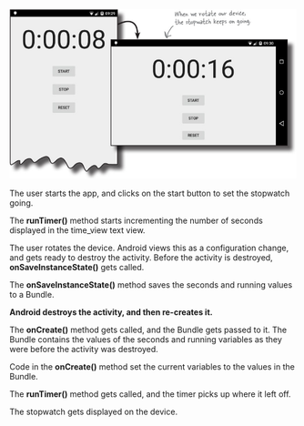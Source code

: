 ![](.guides/img/13fixed.png)

The user starts the app, and clicks on the start button to set the stopwatch going. 

The **runTimer()** method starts incrementing the number of seconds displayed in the time_view text view. 

The user rotates the device. Android views this as a configuration change, and gets ready to destroy the activity. Before the activity is destroyed, **onSaveInstanceState()** gets called. 

The **onSaveInstanceState()** method saves the seconds and running values to a Bundle. 

**Android destroys the activity, and then re-creates it.**

The **onCreate()** method gets called, and the Bundle gets passed to it. The Bundle contains the values of the seconds and running variables as they were before the activity was destroyed. 

Code in the **onCreate()** method set the current variables to the values in the Bundle. 

The **runTimer()** method gets called, and the timer picks up where it left off. 

The stopwatch gets displayed on the device.




